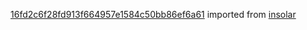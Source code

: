 [16fd2c6f28fd913f664957e1584c50bb86ef6a61](https://github.com/insolar/insolar/commit/16fd2c6f28fd913f664957e1584c50bb86ef6a61) imported from [insolar](https://github.com/insolar/insolar)

